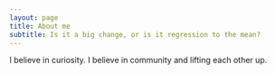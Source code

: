 ```yaml
---
layout: page
title: About me
subtitle: Is it a big change, or is it regression to the mean?
---
```


I believe in curiosity.  I believe in community and lifting each other up.  